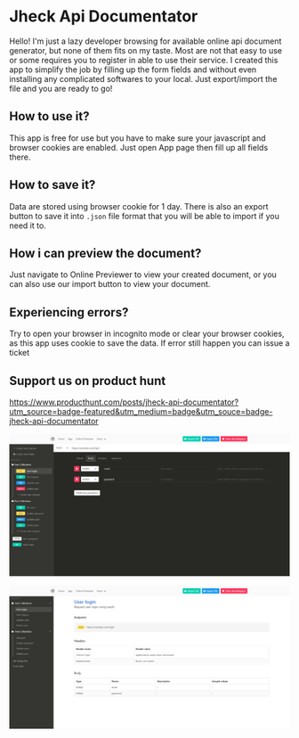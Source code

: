 # Jheck Api Documentator

Hello! I'm just a lazy developer browsing for available online api document generator, but none of them fits on my taste. Most are not that easy to use or some requires you to register in able to use their service. I created this app to simplify the job by filling up the form fields and without even installing any complicated softwares to your local. Just export/import the file and you are ready to go!

## How to use it?
This app is free for use but you have to make sure your javascript and browser cookies are enabled. Just open App page then fill up all fields there.


## How to save it?
Data are stored using browser cookie for 1 day. There is also an export button to save it into `.json` file format that you will be able to import if you need it to.

## How i can preview the document?
Just navigate to Online Previewer to view your created document, or you can also use our import button to view your document.

## Experiencing errors?
Try to open your browser in incognito mode or clear your browser cookies, as this app uses cookie to save the data. If error still happen you can issue a ticket

## Support us on product hunt

https://www.producthunt.com/posts/jheck-api-documentator?utm_source=badge-featured&utm_medium=badge&utm_souce=badge-jheck-api-documentator

![Screenshot](screenshot-1.jpg)

![Screenshot](screenshot-2.jpg)
